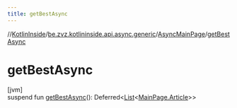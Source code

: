 ```yaml
---
title: getBestAsync
---
```

//[KotlinInside](../../../index.html)/[be.zvz.kotlininside.api.async.generic](../index.html)/[AsyncMainPage](index.html)/[getBestAsync](get-best-async.html)



# getBestAsync



[jvm]\
suspend fun [getBestAsync](get-best-async.html)(): Deferred&lt;[List](https://kotlinlang.org/api/latest/jvm/stdlib/kotlin.collections/-list/index.html)&lt;[MainPage.Article](../../be.zvz.kotlininside.api.generic/-main-page/-article/index.html)&gt;&gt;




